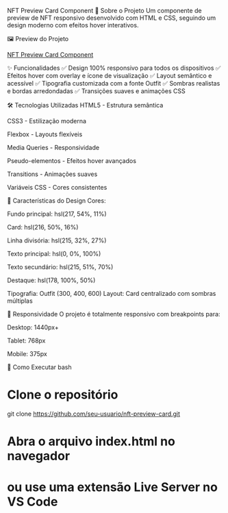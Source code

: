 NFT Preview Card Component
🎯 Sobre o Projeto
Um componente de preview de NFT responsivo desenvolvido com HTML e CSS, seguindo um design moderno com efeitos hover interativos.

🖼️ Preview do Projeto

[NFT Preview Card Component](./images/preview.png)

✨ Funcionalidades
✅ Design 100% responsivo para todos os dispositivos
✅ Efeitos hover com overlay e ícone de visualização
✅ Layout semântico e acessível
✅ Tipografia customizada com a fonte Outfit
✅ Sombras realistas e bordas arredondadas
✅ Transições suaves e animações CSS

🛠️ Tecnologias Utilizadas
HTML5 - Estrutura semântica

CSS3 - Estilização moderna

Flexbox - Layouts flexíveis

Media Queries - Responsividade

Pseudo-elementos - Efeitos hover avançados

Transitions - Animações suaves

Variáveis CSS - Cores consistentes

🎨 Características do Design
Cores:

Fundo principal: hsl(217, 54%, 11%)

Card: hsl(216, 50%, 16%)

Linha divisória: hsl(215, 32%, 27%)

Texto principal: hsl(0, 0%, 100%)

Texto secundário: hsl(215, 51%, 70%)

Destaque: hsl(178, 100%, 50%)

Tipografia: Outfit (300, 400, 600)
Layout: Card centralizado com sombras múltiplas

📱 Responsividade
O projeto é totalmente responsivo com breakpoints para:

Desktop: 1440px+

Tablet: 768px

Mobile: 375px

🚀 Como Executar
bash

# Clone o repositório

git clone https://github.com/seu-usuario/nft-preview-card.git

# Abra o arquivo index.html no navegador

# ou use uma extensão Live Server no VS Code
